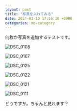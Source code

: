 ```yaml
--- 
layout: post
title: "写真を入れてみる"
date: 2024-03-10 17:56:10 +0900
categories: no-category
--- 
```

何枚か写真を追加するテストです。

![DSC_0108](https://github.com/MusashinoJM/blog/assets/123287602/7911f169-b064-4ae9-b24e-12586911393d)

![DSC_0107](https://github.com/MusashinoJM/blog/assets/123287602/35edd909-dc19-4262-8a5b-73a100ad8eae)

![DSC_0125](https://github.com/MusashinoJM/blog/assets/123287602/f1c98e85-8896-41b0-8e55-7676e8b15c13)

![DSC_0122](https://github.com/MusashinoJM/blog/assets/123287602/aa427c85-9a91-4dbc-8bcc-9ee10ba5de49)

![DSC_0121](https://github.com/MusashinoJM/blog/assets/123287602/d18e9065-64bd-4fa2-a531-daf81c86c945)

![DSC_0111](https://github.com/MusashinoJM/blog/assets/123287602/deb668ab-77d7-4a7f-b9d1-a4350f22c2bf)

どうですか。ちゃんと見れます？
